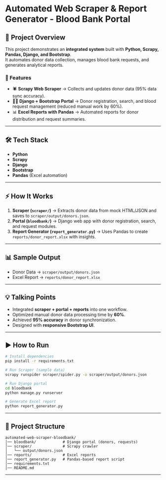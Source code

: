 # Automated Web Scraper & Report Generator - Blood Bank Portal

## 📌 Project Overview
This project demonstrates an **integrated system** built with **Python, Scrapy, Pandas, Django, and Bootstrap**.  
It automates donor data collection, manages blood bank requests, and generates analytical reports.

### 🚀 Features
- 🕷 **Scrapy Web Scraper** → Collects and updates donor data (95% data sync accuracy).  
- 🧑‍💻 **Django + Bootstrap Portal** → Donor registration, search, and blood request management (reduced manual work by 60%).  
- 📊 **Excel Reports with Pandas** → Automated reports for donor distribution and request summaries.

---

## 🛠 Tech Stack
- **Python**
- **Scrapy**
- **Django**
- **Bootstrap**
- **Pandas** (Excel automation)

---

## ⚡ How It Works
1. **Scraper (`scraper/`)** → Extracts donor data from mock HTML/JSON and saves to `scraper/output/donors.json`.  
2. **Portal (`bloodbank/`)** → Django web app with donor registration, search, and request modules.  
3. **Report Generator (`report_generator.py`)** → Uses Pandas to create `reports/donor_report.xlsx` with insights.  

---

## 📊 Sample Output
- Donor Data → `scraper/output/donors.json`
- Excel Report → `reports/donor_report.xlsx`

---

## 💡 Talking Points
- Integrated **scraper + portal + reports** into one workflow.  
- Optimized manual donor data processing time by **60%**.  
- Achieved **95% accuracy** in donor synchronization.  
- Designed with **responsive Bootstrap UI**.

---

## ▶️ How to Run
```bash
# Install dependencies
pip install -r requirements.txt

# Run Scraper (sample data)
scrapy runspider scraper/spider.py -o scraper/output/donors.json

# Run Django portal
cd bloodbank
python manage.py runserver

# Generate Excel report
python report_generator.py
```

---

## 📂 Project Structure
```
automated-web-scraper-bloodbank/
│── bloodbank/            # Django portal (donors, requests)
│── scraper/              # Scrapy crawler
│   └── output/donors.json
│── reports/              # Excel reports
│── report_generator.py   # Pandas-based report script
│── requirements.txt
│── README.md
```

---
